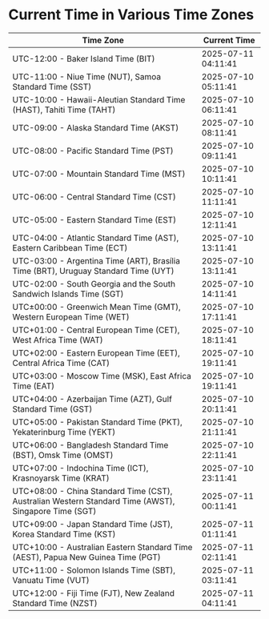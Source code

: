 # Current Time in Various Time Zones

| Time Zone | Current Time |
|-----------|--------------|
| UTC-12:00 - Baker Island Time (BIT) | 2025-07-11 04:11:41 |
| UTC-11:00 - Niue Time (NUT), Samoa Standard Time (SST) | 2025-07-10 05:11:41 |
| UTC-10:00 - Hawaii-Aleutian Standard Time (HAST), Tahiti Time (TAHT) | 2025-07-10 06:11:41 |
| UTC-09:00 - Alaska Standard Time (AKST) | 2025-07-10 08:11:41 |
| UTC-08:00 - Pacific Standard Time (PST) | 2025-07-10 09:11:41 |
| UTC-07:00 - Mountain Standard Time (MST) | 2025-07-10 10:11:41 |
| UTC-06:00 - Central Standard Time (CST) | 2025-07-10 11:11:41 |
| UTC-05:00 - Eastern Standard Time (EST) | 2025-07-10 12:11:41 |
| UTC-04:00 - Atlantic Standard Time (AST), Eastern Caribbean Time (ECT) | 2025-07-10 13:11:41 |
| UTC-03:00 - Argentina Time (ART), Brasília Time (BRT), Uruguay Standard Time (UYT) | 2025-07-10 13:11:41 |
| UTC-02:00 - South Georgia and the South Sandwich Islands Time (SGT) | 2025-07-10 14:11:41 |
| UTC±00:00 - Greenwich Mean Time (GMT), Western European Time (WET) | 2025-07-10 17:11:41 |
| UTC+01:00 - Central European Time (CET), West Africa Time (WAT) | 2025-07-10 18:11:41 |
| UTC+02:00 - Eastern European Time (EET), Central Africa Time (CAT) | 2025-07-10 19:11:41 |
| UTC+03:00 - Moscow Time (MSK), East Africa Time (EAT) | 2025-07-10 19:11:41 |
| UTC+04:00 - Azerbaijan Time (AZT), Gulf Standard Time (GST) | 2025-07-10 20:11:41 |
| UTC+05:00 - Pakistan Standard Time (PKT), Yekaterinburg Time (YEKT) | 2025-07-10 21:11:41 |
| UTC+06:00 - Bangladesh Standard Time (BST), Omsk Time (OMST) | 2025-07-10 22:11:41 |
| UTC+07:00 - Indochina Time (ICT), Krasnoyarsk Time (KRAT) | 2025-07-10 23:11:41 |
| UTC+08:00 - China Standard Time (CST), Australian Western Standard Time (AWST), Singapore Time (SGT) | 2025-07-11 00:11:41 |
| UTC+09:00 - Japan Standard Time (JST), Korea Standard Time (KST) | 2025-07-11 01:11:41 |
| UTC+10:00 - Australian Eastern Standard Time (AEST), Papua New Guinea Time (PGT) | 2025-07-11 02:11:41 |
| UTC+11:00 - Solomon Islands Time (SBT), Vanuatu Time (VUT) | 2025-07-11 03:11:41 |
| UTC+12:00 - Fiji Time (FJT), New Zealand Standard Time (NZST) | 2025-07-11 04:11:41 |
